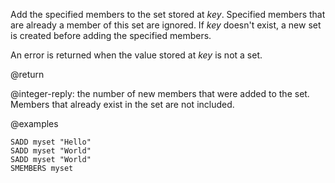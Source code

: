 Add the specified members to the set stored at _key_.
Specified members that are already a member of this set are ignored.
If _key_ doesn't exist, a new set is created before adding the specified members.

An error is returned when the value stored at _key_ is not a set.

@return

@integer-reply: the number of new members that were added to the set. Members that already exist in the set are not included.

@examples

```cli
SADD myset "Hello"
SADD myset "World"
SADD myset "World"
SMEMBERS myset
```
